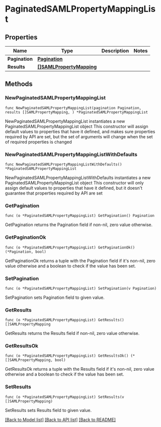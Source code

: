 # PaginatedSAMLPropertyMappingList

## Properties

Name | Type | Description | Notes
------------ | ------------- | ------------- | -------------
**Pagination** | [**Pagination**](Pagination.md) |  | 
**Results** | [**[]SAMLPropertyMapping**](SAMLPropertyMapping.md) |  | 

## Methods

### NewPaginatedSAMLPropertyMappingList

`func NewPaginatedSAMLPropertyMappingList(pagination Pagination, results []SAMLPropertyMapping, ) *PaginatedSAMLPropertyMappingList`

NewPaginatedSAMLPropertyMappingList instantiates a new PaginatedSAMLPropertyMappingList object
This constructor will assign default values to properties that have it defined,
and makes sure properties required by API are set, but the set of arguments
will change when the set of required properties is changed

### NewPaginatedSAMLPropertyMappingListWithDefaults

`func NewPaginatedSAMLPropertyMappingListWithDefaults() *PaginatedSAMLPropertyMappingList`

NewPaginatedSAMLPropertyMappingListWithDefaults instantiates a new PaginatedSAMLPropertyMappingList object
This constructor will only assign default values to properties that have it defined,
but it doesn't guarantee that properties required by API are set

### GetPagination

`func (o *PaginatedSAMLPropertyMappingList) GetPagination() Pagination`

GetPagination returns the Pagination field if non-nil, zero value otherwise.

### GetPaginationOk

`func (o *PaginatedSAMLPropertyMappingList) GetPaginationOk() (*Pagination, bool)`

GetPaginationOk returns a tuple with the Pagination field if it's non-nil, zero value otherwise
and a boolean to check if the value has been set.

### SetPagination

`func (o *PaginatedSAMLPropertyMappingList) SetPagination(v Pagination)`

SetPagination sets Pagination field to given value.


### GetResults

`func (o *PaginatedSAMLPropertyMappingList) GetResults() []SAMLPropertyMapping`

GetResults returns the Results field if non-nil, zero value otherwise.

### GetResultsOk

`func (o *PaginatedSAMLPropertyMappingList) GetResultsOk() (*[]SAMLPropertyMapping, bool)`

GetResultsOk returns a tuple with the Results field if it's non-nil, zero value otherwise
and a boolean to check if the value has been set.

### SetResults

`func (o *PaginatedSAMLPropertyMappingList) SetResults(v []SAMLPropertyMapping)`

SetResults sets Results field to given value.



[[Back to Model list]](../README.md#documentation-for-models) [[Back to API list]](../README.md#documentation-for-api-endpoints) [[Back to README]](../README.md)


